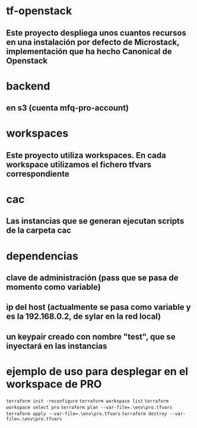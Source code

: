 # tf-openstack

## Este proyecto despliega unos cuantos recursos en una instalación por defecto de Microstack, implementación que ha hecho Canonical de Openstack

# backend

## en s3 (cuenta mfq-pro-account)

# workspaces

## Este proyecto utiliza workspaces. En cada workspace utilizamos el fichero tfvars correspondiente

# cac

## Las instancias que se generan ejecutan scripts de la carpeta cac

# dependencias

## clave de administración (pass que se pasa de momento como variable)
## ip del host (actualmente se pasa como variable y es la 192.168.0.2, de sylar en la red local)
## un keypair creado con nombre "test", que se inyectará en las instancias

# ejemplo de uso para desplegar en el workspace de PRO

`terraform init -reconfigure`
`terraform workspace list`
`terraform workspace select pro`
`terraform plan --var-file=.\env\pro.tfvars`
`terraform apply --var-file=.\env\pro.tfvars`
`terraform destroy --var-file=.\env\pro.tfvars`